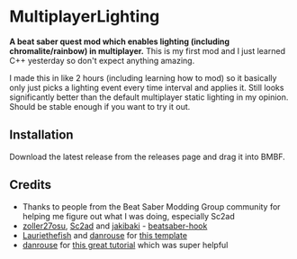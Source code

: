 # MultiplayerLighting

**A beat saber quest mod which enables lighting (including chromalite/rainbow) in multiplayer.** This is my first mod and I just learned C++ yesterday so don't expect anything amazing.

I made this in like 2 hours (including learning how to mod) so it basically only just picks a lighting event every time interval and applies it. Still looks significantly better than the default multiplayer static lighting in my opinion. Should be stable enough if you want to try it out.

## Installation

Download the latest release from the releases page and drag it into BMBF.

## Credits

- Thanks to people from the Beat Saber Modding Group community for helping me figure out what I was doing, especially Sc2ad
- [zoller27osu](https://github.com/zoller27osu), [Sc2ad](https://github.com/Sc2ad) and [jakibaki](https://github.com/jakibaki) - [beatsaber-hook](https://github.com/sc2ad/beatsaber-hook)
- [Lauriethefish](https://github.com/Lauriethefish) and [danrouse](https://github.com/danrouse) for [this template](https://github.com/Lauriethefish/quest-mod-template)
- [danrouse](https://github.com/danrouse) for [this great tutorial](https://github.com/danrouse/beatsaber-quest-modding-guide) which was super helpful